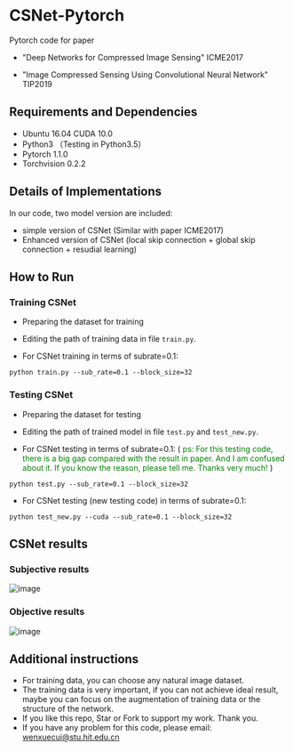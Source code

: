 # CSNet-Pytorch

Pytorch code for paper 

* "Deep Networks for Compressed Image Sensing" ICME2017

* "Image Compressed Sensing Using Convolutional Neural Network" TIP2019

## Requirements and Dependencies

* Ubuntu 16.04 CUDA 10.0
* Python3 （Testing in Python3.5）
* Pytorch 1.1.0   
* Torchvision 0.2.2

## Details of Implementations

In our code, two model version are included:

* simple version of CSNet (Similar with paper ICME2017)
* Enhanced version of CSNet (local skip connection + global skip connection + resudial learning)

## How to Run

### Training CSNet
* Preparing the dataset for training

* Editing the path of training data in file `train.py`.

* For CSNet training in terms of subrate=0.1:

```python train.py --sub_rate=0.1 --block_size=32```

### Testing CSNet
* Preparing the dataset for testing

* Editing the path of trained model in file `test.py` and `test_new.py`.

* For CSNet testing in terms of subrate=0.1:  (<span style="color: green">
ps: For this testing code, there is a big gap compared with the result in paper. And I am confused about it. If you know the reason, please tell me. Thanks very much! </span>)

```python test.py --sub_rate=0.1 --block_size=32```

* For CSNet testing (new testing code) in terms of subrate=0.1:

```python test_new.py --cuda --sub_rate=0.1 --block_size=32```

## CSNet results
### Subjective results

![image](https://github.com/WenxueCui/CSNet-Pytorch/raw/master/images/results.jpg)

### Objective results
![image](https://github.com/WenxueCui/CSNet-Pytorch/raw/master/images/table.jpg)

## Additional instructions

* For training data, you can choose any natural image dataset.
* The training data is very important, if you can not achieve ideal result, maybe you can focus on the augmentation of training data or the structure of the network.
* If you like this repo, Star or Fork to support my work. Thank you.
* If you have any problem for this code, please email: wenxuecui@stu.hit.edu.cn

